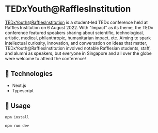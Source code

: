 # TEDxYouth@RafflesInstitution
[TEDxYouth@RafflesInstitution](https://tedxri.com/) is a student-led TEDx conference held at Raffles Institution on 6 August 2022. With "Impact" as its theme, the TEDx conference featured speakers sharing about scientific, technological, artistic, medical, philanthropic, humanitarian impact, etc. Aiming to spark intellectual curiosity, innovation, and conversation on ideas that matter, TEDxYouth@RafflesInstitution involved notable Rafflesian students, staff, and alumni as speakers, but everyone in Singapore and all over the globe were welcome to attend the conference!

## 🤖 Technologies
- Next.js
- Typescript

## 🔨 Usage
```bash
npm install
```

```bash
npm run dev
```
